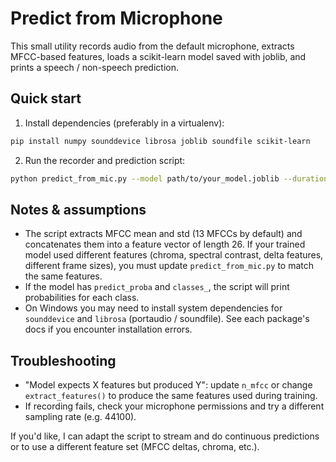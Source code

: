 Predict from Microphone
=======================

This small utility records audio from the default microphone, extracts MFCC-based features, loads a scikit-learn model saved with joblib, and prints a speech / non-speech prediction.

Quick start
-----------

1. Install dependencies (preferably in a virtualenv):

```bash
pip install numpy sounddevice librosa joblib soundfile scikit-learn
```

2. Run the recorder and prediction script:

```bash
python predict_from_mic.py --model path/to/your_model.joblib --duration 3 --n_mfcc 13
```

Notes & assumptions
-------------------
- The script extracts MFCC mean and std (13 MFCCs by default) and concatenates them into a feature vector of length 26. If your trained model used different features (chroma, spectral contrast, delta features, different frame sizes), you must update `predict_from_mic.py` to match the same features.
- If the model has `predict_proba` and `classes_`, the script will print probabilities for each class.
- On Windows you may need to install system dependencies for `sounddevice` and `librosa` (portaudio / soundfile). See each package's docs if you encounter installation errors.

Troubleshooting
---------------
- "Model expects X features but produced Y": update `n_mfcc` or change `extract_features()` to produce the same features used during training.
- If recording fails, check your microphone permissions and try a different sampling rate (e.g. 44100).

If you'd like, I can adapt the script to stream and do continuous predictions or to use a different feature set (MFCC deltas, chroma, etc.).
